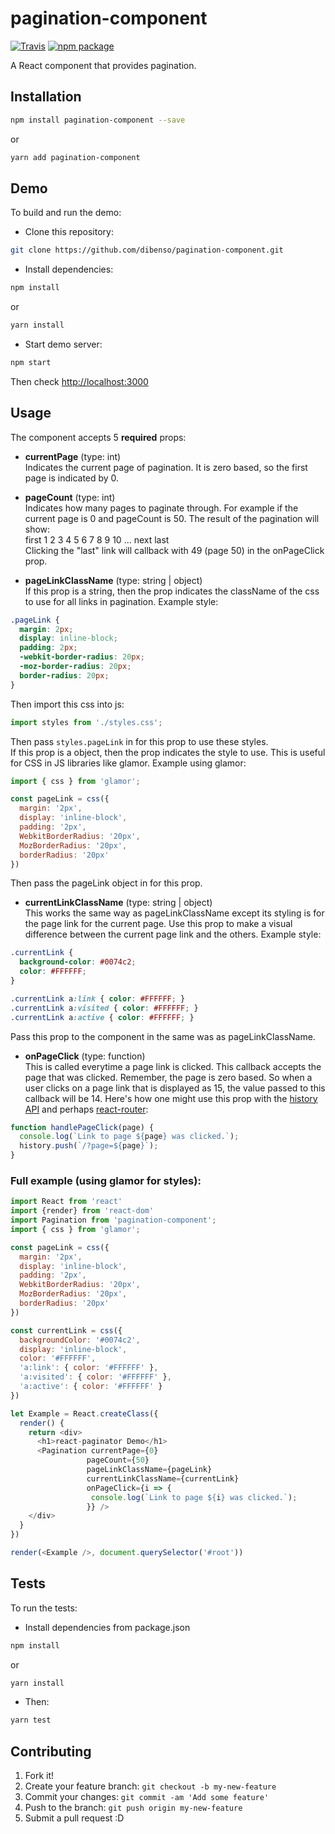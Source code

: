 # pagination-component

[![Travis][build-badge]][build]
[![npm package][npm-badge]][npm]

A React component that provides pagination.  

## Installation    
```sh
npm install pagination-component --save
```     
or     
```sh
yarn add pagination-component
```     

## Demo     
To build and run the demo:      
* Clone this repository:
```sh
git clone https://github.com/dibenso/pagination-component.git
```     
* Install dependencies:    
```sh
npm install
```
or    
```sh
yarn install
```
* Start demo server:
```sh
npm start
```
    
Then check [http://localhost:3000]()     

## Usage    
The component accepts 5 **required** props:     
* **currentPage** (type: int)     
Indicates the current page of pagination. It is zero based, so the first page is indicated by 0.     


* **pageCount** (type: int)    
Indicates how many pages to paginate through. For example if the current page is 0 and pageCount is 50. The result of the pagination will show:     
first 1 2 3 4 5 6 7 8 9 10 ... next last     
Clicking the "last" link will callback with 49 (page 50) in the onPageClick prop.     


* **pageLinkClassName** (type: string | object)       
If this prop is a string, then the prop indicates the className of the css to use for all links in pagination. Example style:     
```css
.pageLink {
  margin: 2px;
  display: inline-block;
  padding: 2px;
  -webkit-border-radius: 20px;
  -moz-border-radius: 20px;
  border-radius: 20px;
}
```  
Then import this css into js:     
```javascript
import styles from './styles.css';
```
Then pass ``styles.pageLink`` in for this prop to use these styles.     
If this prop is a object, then the prop indicates the style to use. This is useful for CSS in JS libraries like glamor. Example using glamor:     
```javascript
import { css } from 'glamor';

const pageLink = css({
  margin: '2px',
  display: 'inline-block',
  padding: '2px',
  WebkitBorderRadius: '20px',
  MozBorderRadius: '20px',
  borderRadius: '20px'
})
```
Then pass the pageLink object in for this prop.
  
  
* **currentLinkClassName** (type: string | object)      
This works the same way as pageLinkClassName except its styling is for the page link for the current page. Use this prop to make a visual difference between the current page link and the others. Example style:     
```css
.currentLink {
  background-color: #0074c2;
  color: #FFFFFF;
}

.currentLink a:link { color: #FFFFFF; }
.currentLink a:visited { color: #FFFFFF; }
.currentLink a:active { color: #FFFFFF; }
```      
Pass this prop to the component in the same was as pageLinkClassName.  
     
         
* **onPageClick** (type: function)     
This is called everytime a page link is clicked. This callback accepts the page that was clicked. Remember, the page is zero based. So when a user clicks on a page link that is displayed as 15, the value passed to this callback will be 14. Here's how one might use this prop with the [history API](https://github.com/ReactTraining/history) and perhaps [react-router](https://github.com/ReactTraining/react-router):     
```javascript
function handlePageClick(page) {
  console.log(`Link to page ${page} was clicked.`);
  history.push(`/?page=${page}`);
}
```       

### Full example (using glamor for styles):
```javascript
import React from 'react'
import {render} from 'react-dom'
import Pagination from 'pagination-component';
import { css } from 'glamor';

const pageLink = css({
  margin: '2px',
  display: 'inline-block',
  padding: '2px',
  WebkitBorderRadius: '20px',
  MozBorderRadius: '20px',
  borderRadius: '20px'
})

const currentLink = css({
  backgroundColor: '#0074c2',
  display: 'inline-block',
  color: '#FFFFFF',
  'a:link': { color: '#FFFFFF' },
  'a:visited': { color: '#FFFFFF' },
  'a:active': { color: '#FFFFFF' }
})

let Example = React.createClass({
  render() {
    return <div>
      <h1>react-paginator Demo</h1>
      <Pagination currentPage={0}
                 pageCount={50}
                 pageLinkClassName={pageLink}
                 currentLinkClassName={currentLink}
                 onPageClick={i => {
                  console.log(`Link to page ${i} was clicked.`);
                 }} />
    </div>
  }
})

render(<Example />, document.querySelector('#root'))
```


## Tests
To run the tests:      
* Install dependencies from package.json   
```sh
npm install
```     
or     
```sh
yarn install
```       
* Then:     
```sh
yarn test
```      
      
            
## Contributing

1. Fork it!
2. Create your feature branch: `git checkout -b my-new-feature`
3. Commit your changes: `git commit -am 'Add some feature'`
4. Push to the branch: `git push origin my-new-feature`
5. Submit a pull request :D

[build-badge]: https://img.shields.io/travis/dibenso/pagination-component/master.png?style=flat-square
[build]: https://travis-ci.org/dibenso/pagination-component

[npm-badge]: https://img.shields.io/npm/v/pagination-component.png?style=flat-square
[npm]: https://www.npmjs.org/package/pagination-component
